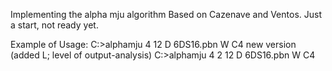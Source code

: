 Implementing the alpha mju algorithm Based on Cazenave and Ventos. Just a start, not ready yet.

Example of Usage: C:>alphamju 4 12 D 6DS16.pbn W C4
new version (added L; level of output-analysis)  C:>alphamju 4 2 12 D 6DS16.pbn W C4

